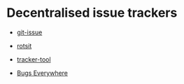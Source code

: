 # Decentralised issue trackers

* [git-issue](https://github.com/dspinellis/git-issue)

* [rotsit](https://github.com/lelanthran/rotsit)

* [tracker-tool](https://github.com/vicjicaman/tracker-tool)

* [Bugs Everywhere](https://bugseverywhere.org/)
